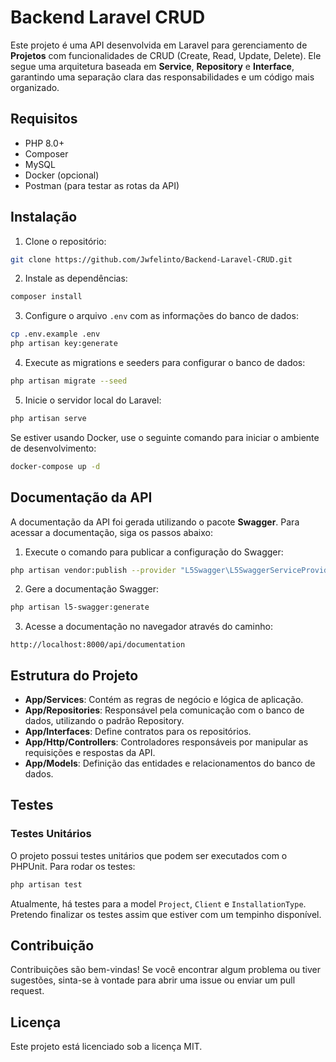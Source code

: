 
# Backend Laravel CRUD

Este projeto é uma API desenvolvida em Laravel para gerenciamento de **Projetos** com funcionalidades de CRUD (Create, Read, Update, Delete). Ele segue uma arquitetura baseada em **Service**, **Repository** e **Interface**, garantindo uma separação clara das responsabilidades e um código mais organizado.

## Requisitos

- PHP 8.0+
- Composer
- MySQL
- Docker (opcional)
- Postman (para testar as rotas da API)

## Instalação

1. Clone o repositório:

```bash
git clone https://github.com/Jwfelinto/Backend-Laravel-CRUD.git
```

2. Instale as dependências:

```bash
composer install
```

3. Configure o arquivo `.env` com as informações do banco de dados:

```bash
cp .env.example .env
php artisan key:generate
```

4. Execute as migrations e seeders para configurar o banco de dados:

```bash
php artisan migrate --seed
```

5. Inicie o servidor local do Laravel:

```bash
php artisan serve
```

Se estiver usando Docker, use o seguinte comando para iniciar o ambiente de desenvolvimento:

```bash
docker-compose up -d
```

## Documentação da API

A documentação da API foi gerada utilizando o pacote **Swagger**. Para acessar a documentação, siga os passos abaixo:

1. Execute o comando para publicar a configuração do Swagger:

```bash
php artisan vendor:publish --provider "L5Swagger\L5SwaggerServiceProvider"
```

2. Gere a documentação Swagger:

```bash
php artisan l5-swagger:generate
```

3. Acesse a documentação no navegador através do caminho:

```
http://localhost:8000/api/documentation
```

## Estrutura do Projeto

- **App/Services**: Contém as regras de negócio e lógica de aplicação.
- **App/Repositories**: Responsável pela comunicação com o banco de dados, utilizando o padrão Repository.
- **App/Interfaces**: Define contratos para os repositórios.
- **App/Http/Controllers**: Controladores responsáveis por manipular as requisições e respostas da API.
- **App/Models**: Definição das entidades e relacionamentos do banco de dados.

## Testes

### Testes Unitários

O projeto possui testes unitários que podem ser executados com o PHPUnit. Para rodar os testes:

```bash
php artisan test
```

Atualmente, há testes para a model `Project`, `Client` e `InstallationType`. Pretendo finalizar os testes assim que estiver com um tempinho disponível.

## Contribuição

Contribuições são bem-vindas! Se você encontrar algum problema ou tiver sugestões, sinta-se à vontade para abrir uma issue ou enviar um pull request.

## Licença

Este projeto está licenciado sob a licença MIT.
